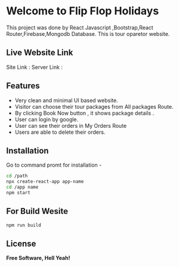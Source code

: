 # Welcome to  Flip Flop Holidays

This project was done by React Javascript ,Bootstrap,React Router,Firebase,Mongodb Database. This is tour oparetor website. 


## Live Website Link
Site Link :
Server Link :  

## Features

- Very clean and minimal UI based website.
- Visitor can choose their tour packages from All packages Route.
- By clicking Book Now button , it shows package details .
- User can login by google.
- User  can see their orders in My Orders Route
- Users are able to delete their orders.

## Installation

Go to command promt for installation -



```sh
cd /path
npx create-react-app app-name
cd /app name
npm start
```
## For Build Wesite 

```sh
npm run build 
```


## License

**Free Software, Hell Yeah!**
